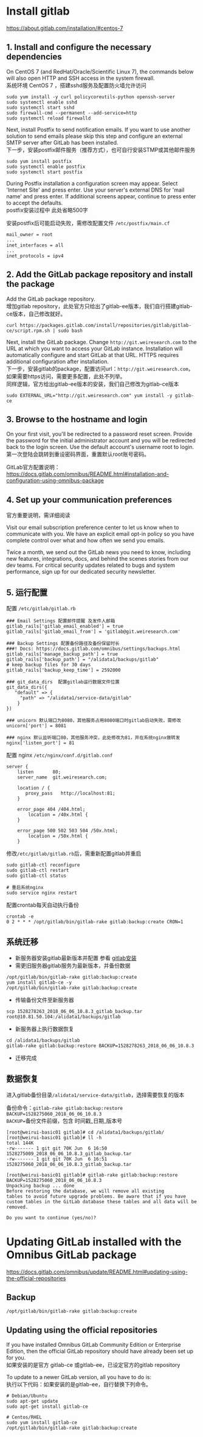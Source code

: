 # Install gitlab
https://about.gitlab.com/installation/#centos-7

## 1. Install and configure the necessary dependencies

On CentOS 7 (and RedHat/Oracle/Scientific Linux 7), the commands below will also open HTTP and SSH access in the system firewall.    
系统环境 CentOS 7 ，搭建sshd服务及配置防火墙允许访问
``` 
sudo yum install -y curl policycoreutils-python openssh-server
sudo systemctl enable sshd
sudo systemctl start sshd
sudo firewall-cmd --permanent --add-service=http
sudo systemctl reload firewalld
```
Next, install Postfix to send notification emails. If you want to use another solution to send emails please skip this step and configure an external SMTP server after GitLab has been installed.    
下一步，安装postfix邮件服务（推荐方式），也可自行安装STMP或其他邮件服务
``` 
sudo yum install postfix
sudo systemctl enable postfix
sudo systemctl start postfix
```
During Postfix installation a configuration screen may appear. Select 'Internet Site' and press enter. Use your server's external DNS for 'mail name' and press enter. If additional screens appear, continue to press enter to accept the defaults.    
postfix安装过程中 此处省略500字

安装postfix后可能启动失败，需修改配置文件 `/etc/postfix/main.cf`
``` 
mail_owner = root
...
inet_interfaces = all
...
inet_protocols = ipv4
```

## 2. Add the GitLab package repository and install the package
Add the GitLab package repository.    
增加gitlab repository，此处官方只给出了gitlab-ee版本，我们自行搭建gitlab-ce版本，自己修改就好。
``` 
curl https://packages.gitlab.com/install/repositories/gitlab/gitlab-ce/script.rpm.sh | sudo bash
```
Next, install the GitLab package. Change `http://git.weiresearch.com` to the URL at which you want to access your GitLab instance. Installation will automatically configure and start GitLab at that URL. HTTPS requires additional configuration after installation.    
下一步，安装gitlab的package，配置访问url：`http://git.weiresearch.com`，如果需要https访问，需要更多配置，此处不列举。    
同样逻辑，官方给出gitlab-ee版本的安装，我们自己修改为gitlab-ce版本
```
sudo EXTERNAL_URL="http://git.weiresearch.com" yum install -y gitlab-ce
```

## 3. Browse to the hostname and login
On your first visit, you'll be redirected to a password reset screen. Provide the password for the initial administrator account and you will be redirected back to the login screen. Use the default account's username root to login.
第一次登陆会跳转到重设密码界面，重置默认root账号密码。

GitLab官方配置说明：https://docs.gitlab.com/omnibus/README.html#installation-and-configuration-using-omnibus-package

## 4. Set up your communication preferences
官方重要说明，需详细阅读

Visit our email subscription preference center to let us know when to communicate with you. We have an explicit email opt-in policy so you have complete control over what and how often we send you emails.

Twice a month, we send out the GitLab news you need to know, including new features, integrations, docs, and behind the scenes stories from our dev teams. For critical security updates related to bugs and system performance, sign up for our dedicated security newsletter.

## 5. 运行配置
配置 `/etc/gitlab/gitlab.rb`
``` 
### Email Settings 配置邮件提醒 及发件人邮箱
gitlab_rails['gitlab_email_enabled'] = true
gitlab_rails['gitlab_email_from'] = 'gitlab@git.weiresearch.com'

### Backup Settings 配置备份路径及备份保留时长
###! Docs: https://docs.gitlab.com/omnibus/settings/backups.html
gitlab_rails['manage_backup_path'] = true
gitlab_rails['backup_path'] = "/alidata1/backups/gitlab"
# keep backup files for 30 days
gitlab_rails['backup_keep_time'] = 2592000

### git_data_dirs  配置gitlab运行数据文件位置
git_data_dirs({
   "default" => {
     "path" => "/alidata1/service-data/gitlab"
    }
})

### unicorn 默认端口为8080，其他服务占用8080端口时gitlab启动失败，需修改
unicorn['port'] = 8081

### nginx 默认监听端口80，其他服务冲突，此处修改为81，并在系统nginx做转发
nginx['listen_port'] = 81
```
配置 nginx `/etc/nginx/conf.d/gitlab.conf`
``` 
server {
    listen       80;
    server_name  git.weiresearch.com;

    location / {
       proxy_pass   http://localhost:81;
    }

    error_page 404 /404.html;
        location = /40x.html {
    }

    error_page 500 502 503 504 /50x.html;
        location = /50x.html {
    }
```

修改`/etc/gitlab/gitlab.rb`后，需重新配置gitlab并重启
``` 
sudo gitlab-ctl reconfigure
sudo gitlab-ctl restart
sudo gitlab-ctl status

# 重启系统nginx
sudo service nginx restart
```
配置crontab每天自动执行备份
```
crontab -e
0 2 * * * /opt/gitlab/bin/gitlab-rake gitlab:backup:create CRON=1 
```

## 系统迁移
* 新服务器安装gitlab最新版本并配置 参看 [gitlab安装](#-Install-gitlab)
* 需更旧服务器gitlab服务为最新版本，并备份数据 
```
/opt/gitlab/bin/gitlab-rake gitlab:backup:create
yum install gitlab-ce -y
/opt/gitlab/bin/gitlab-rake gitlab:backup:create
```
* 传输备份文件至新服务器
```
scp 1528278263_2018_06_06_10.8.3_gitlab_backup.tar root@10.81.50.104:/alidata1/backups/gitlab
```
* 新服务器上执行数据恢复 
``` 
cd /alidata1/backups/gitlab
gitlab-rake gitlab:backup:restore BACKUP=1528278263_2018_06_06_10.8.3
```
* 迁移完成

## 数据恢复
进入gitlab备份目录`/alidata1/service-data/gitlab`，选择需要恢复的版本  

备份命令：`gitlab-rake gitlab:backup:restore BACKUP=1528275060_2018_06_06_10.8.3`    
`BACKUP=`备份文件前缀，包含 时间戳_日期_版本号

```
[root@weirui-basic01 gitlab]# cd /alidata1/backups/gitlab/
[root@weirui-basic01 gitlab]# ll -h
total 144K
-rw------- 1 git git 70K Jun  6 16:50 1528275009_2018_06_06_10.8.3_gitlab_backup.tar
-rw------- 1 git git 70K Jun  6 16:51 1528275060_2018_06_06_10.8.3_gitlab_backup.tar

[root@weirui-basic01 gitlab]# gitlab-rake gitlab:backup:restore BACKUP=1528275060_2018_06_06_10.8.3
Unpacking backup ... done
Before restoring the database, we will remove all existing
tables to avoid future upgrade problems. Be aware that if you have
custom tables in the GitLab database these tables and all data will be
removed.

Do you want to continue (yes/no)? 

```

# Updating GitLab installed with the Omnibus GitLab package
https://docs.gitlab.com/omnibus/update/README.html#updating-using-the-official-repositories

## Backup 
```
/opt/gitlab/bin/gitlab-rake gitlab:backup:create
```

## Updating using the official repositories
If you have installed Omnibus GitLab Community Edition or Enterprise Edition, then the official GitLab repository should have already been set up for you.    
如果安装的是官方 gitlab-ce 或gitlab-ee，已设定官方的gitlab repository

To update to a newer GitLab version, all you have to do is:    
执行以下代码：如果安装的是gitlab-ee，自行替换下列命令。
``` 
# Debian/Ubuntu
sudo apt-get update
sudo apt-get install gitlab-ce

# Centos/RHEL
sudo yum install gitlab-ce
/opt/gitlab/bin/gitlab-rake gitlab:backup:create
```
